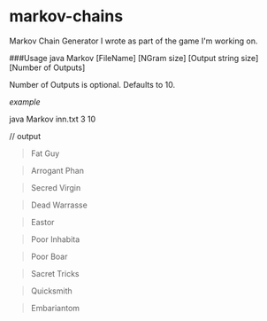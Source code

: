 # markov-chains
Markov Chain Generator I wrote as part of the game I'm working on.

###Usage
java Markov [FileName] [NGram size] [Output string size] [Number of Outputs] 

Number of Outputs is optional. Defaults to 10.

*example*

java Markov inn.txt 3 10

// output
>Fat Guy 

>Arrogant Phan 

>Secred Virgin 

>Dead Warrasse 

>Eastor 

>Poor Inhabita 

>Poor Boar 

>Sacret Tricks 

>Quicksmith 

>Embariantom 